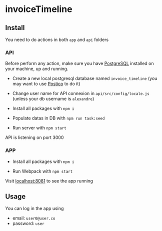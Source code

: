 # invoiceTimeline

## Install

You need to do actions in both `app` and `api` folders


### API

Before perform any action, make sure you have [PostgreSQL](https://www.postgresql.org/) installed on your machine, up and running.

- Create a new local postgresql database named `invoice_timeline` (you may want to use [Postico](https://eggerapps.at/postico/) to do it)

- Change user name for API connexion in `api/src/config/locale.js` (unless your db username is `alexandre`)

- Install all packages with `npm i`

- Populate datas in DB with `npm run task:seed`

- Run server with `npm start`

API is listening on port 3000

### APP

- Install all packages with `npm i`

- Run Webpack with `npm start`

Visit [localhost:8081](http://localhost:8081/) to see the app running

## Usage

You can log in the app using

- email: `user0@user.co`
- password: `user`
